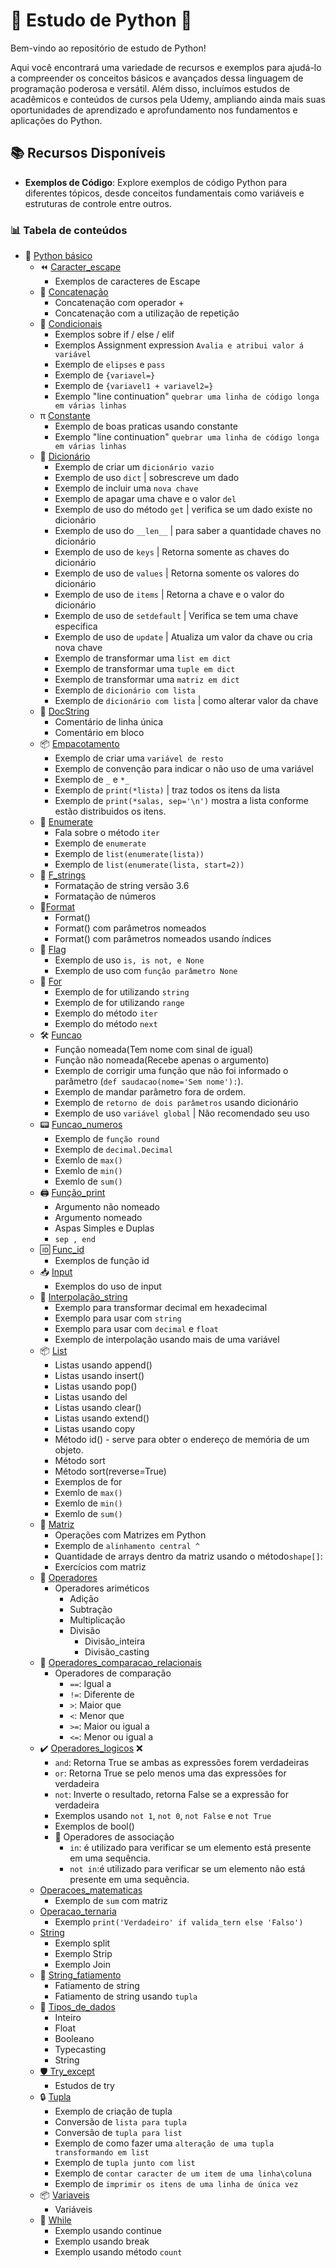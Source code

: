 # 🐍 Estudo de Python 🚀

Bem-vindo ao repositório de estudo de Python!

Aqui você encontrará uma variedade de recursos e exemplos para ajudá-lo a compreender os conceitos básicos e avançados dessa linguagem de programação poderosa e versátil. Além disso, incluímos estudos de acadêmicos e conteúdos de cursos pela Udemy, ampliando ainda mais suas oportunidades de aprendizado e aprofundamento nos fundamentos e aplicações do Python.

## 📚 Recursos Disponíveis

- **Exemplos de Código**: Explore exemplos de código Python para diferentes tópicos, desde conceitos fundamentais como variáveis e estruturas de controle entre outros.

### 📊 Tabela de conteúdos

- 🧱 [Python básico](#python-básico)
    - ⏪ [Caracter_escape](https://github.com/FabioFlorencio/curso-de-python/tree/master/python_basico/caracter_escape)
      - Exemplos de caracteres de Escape
    - 🔗 [Concatenação](https://github.com/FabioFlorencio/curso-de-python/tree/master/python_basico/concatenacao)
      - Concatenação com operador +
      - Concatenação com a utilização de repetição
    - 🚦 [Condicionais](https://github.com/FabioFlorencio/curso-de-python/tree/master/python_basico/condicionais)
      - Exemplos sobre if / else / elif
      - Exemplos Assignment expression `Avalia e atribui valor á variável`
      - Exemplo de `elipses` e `pass`
      - Exemplo de `{variavel=}`
      - Exemplo de `{variavel1 + variavel2=}`
      - Exemplo "line continuation" `quebrar uma linha de código longa em várias linhas`
    - π [Constante](https://github.com/FabioFlorencio/curso-de-python/tree/master/python_basico/constante)
      - Exemplo de boas praticas usando constante
      - Exemplo "line continuation" `quebrar uma linha de código longa em várias linhas`
    - 📖 [Dicionário](https://github.com/FabioFlorencio/curso-de-python/tree/master/python_basico/dicionarios)
      - Exemplo de criar um `dicionário vazio`
      - Exemplo de uso `dict` | sobrescreve um dado
      - Exemplo de incluir uma `nova chave`
      - Exemplo de apagar uma chave e o valor `del `
      - Exemplo de uso do método `get` | verifica se um dado existe no dicionário
      - Exemplo de uso do `__len__` | para saber a quantidade chaves no dicionário
      - Exemplo de uso de `keys` | Retorna somente as chaves do dicionário
      - Exemplo de uso de `values` | Retorna somente os valores do dicionário
      - Exemplo de uso de `items` | Retorna a chave e o valor do dicionário
      - Exemplo de uso de `setdefault` | Verifica se tem uma chave especifica
      - Exemplo de uso de `update` | Atualiza um valor da chave ou cria nova chave 
      - Exemplo de transformar uma `list em dict`
      - Exemplo de transformar uma `tuple em dict`
      - Exemplo de transformar uma `matriz em dict`
      - Exemplo de `dicionário com lista` 
      - Exemplo de `dicionário com lista` | como alterar valor da chave     
    - 📝 [DocString](https://github.com/FabioFlorencio/curso-de-python/tree/master/python_basico/DocString)
      - Comentário de linha única
      - Comentário em bloco
    - 📦 [Empacotamento](https://github.com/FabioFlorencio/curso-de-python/tree/master/python_basico/empacotamento_desempacotamento)
      - Exemplo de criar uma `variável de resto`
      - Exemplo de convenção para indicar o não uso de uma variável
      - Exemplo de `_` e `*_`
      - Exemplo de `print(*lista)` | traz todos os itens da lista
      - Exemplo de `print(*salas, sep='\n')` mostra a lista conforme estão distribuidos os itens.
    - 📝 [Enumerate](https://github.com/FabioFlorencio/curso-de-python/tree/master/python_basico/enumerate)
      - Fala sobre o método `iter`
      - Exemplo de `enumerate`
      - Exemplo de `list(enumerate(lista))`
      - Exemplo de `list(enumerate(lista, start=2))`
    - 🏹 [F_strings](https://github.com/FabioFlorencio/curso-de-python/tree/master/python_basico/f_strings)
      - Formatação de string versão 3.6
      - Formatação de números
    - 📝[Format](https://github.com/FabioFlorencio/curso-de-python/tree/master/python_basico/format)
      - Format()
      - Format() com parâmetros nomeados
      - Format() com parâmetros nomeados usando índices
    - 🏁 [Flag](https://github.com/FabioFlorencio/curso-de-python/tree/master/python_basico/flag)
      - Exemplo de uso `is, is not, e None`
      - Exemplo de uso com `função parâmetro None`
    - 🔄 [For](https://github.com/FabioFlorencio/curso-de-python/tree/master/python_basico/for)
      - Exemplo de for utilizando `string`
      - Exemplo de for utilizando `range`
      - Exemplo do método `iter`
      - Exemplo do método `next`
    - 🛠️ [Funcao](https://github.com/FabioFlorencio/curso-de-python/tree/master/python_basico/funcao)
      - Função nomeada(Tem nome com sinal de igual)
      - Função não nomeada(Recebe apenas o argumento)
      - Exemplo de corrigir uma função que não foi informado o parâmetro (`def saudacao(nome='Sem nome'):`).
      - Exemplo de mandar parâmetro fora de ordem.
      - Exemplo de `retorno de dois parâmetros` usando dicionário
      - Exemplo de uso `variável global` | Não recomendado seu uso
    - 📟 [Funcao_numeros](https://github.com/FabioFlorencio/curso-de-python/tree/master/python_basico/funcao_numeros)
      - Exemplo de `função round`
      - Exemplo de `decimal.Decimal` 
      - Exemlo de `max()`
      - Exemlo de `min()`
      - Exemlo de `sum()`
    - 🖨️ [Função_print](https://github.com/FabioFlorencio/curso-de-python/tree/master/python_basico/funcao_print)
      - Argumento não nomeado
      - Argumento nomeado
      - Aspas Simples e Duplas
      - `sep , end`
    - 🆔 [Func_id](https://github.com/FabioFlorencio/curso-de-python/tree/master/python_basico/func_id)
      - Exemplos de função id
    - 📥 [Input](https://github.com/FabioFlorencio/curso-de-python/tree/master/python_basico/input)
      - Exemplos do uso de input
    - 🎯 [Interpolação_string](https://github.com/FabioFlorencio/curso-de-python/tree/master/python_basico/interpolacao_string)
       - Exemplo para transformar decimal em hexadecimal
       - Exemplo para usar com `string`
       - Exemplo para usar com `decimal` e `float`
       - Exemplo de interpolação usando mais de uma variável 
    - 📦 [List](https://github.com/FabioFlorencio/curso-de-python/tree/master/python_basico/list)
      - Listas usando append()
      - Listas usando insert()
      - Listas usando pop()
      - Listas usando del
      - Listas usando clear()
      - Listas usando extend()
      - Listas usando copy
      - Método id() - serve para obter o endereço de memória de um objeto.
      - Método sort
      - Método sort(reverse=True)
      - Exemplos de for
      - Exemlo de `max()`
      - Exemlo de `min()`
      - Exemlo de `sum()`
    - 🧩 [Matriz](https://github.com/FabioFlorencio/curso-de-python/tree/master/python_basico/matriz)
      - Operações com Matrizes em Python
      - Exemplo de `alinhamento central ^`
      - Quantidade de arrays dentro da matriz usando o método`shape[]`:
      - Exercícios com matriz
    - 🧮 [Operadores](https://github.com/FabioFlorencio/curso-de-python/tree/master/python_basico/matriz)
      - Operadores ariméticos
        - Adição
        - Subtração
        - Multiplicação
        - Divisão 
          - Divisão_inteira
          - Divisão_casting            
    - 🧮 [Operadores_comparacao_relacionais](https://github.com/FabioFlorencio/curso-de-python/tree/master/python_basico/operadores_comparacao_relacionais)      
      - Operadores de comparação
        - `==`: Igual a
        - `!=`: Diferente de
        - `>`: Maior que
        - `<`: Menor que
        - `>=`: Maior ou igual a
        - `<=`: Menor ou igual a
    - ✔️ [Operadores_logicos](https://github.com/FabioFlorencio/curso-de-python/tree/master/python_basico/operadores_logicos) ❌ 
      - `and`: Retorna True se ambas as expressões forem verdadeiras
      - `or`: Retorna True se pelo menos uma das expressões for verdadeira
      - `not`: Inverte o resultado, retorna False se a expressão for verdadeira
      - Exemplos usando `not 1`, `not 0`, `not False` e `not True`
      - Exemplos de bool()
      - 🤝 Operadores de associação 
        - `in`: é utilizado para verificar se um elemento está presente em uma sequência.
        - `not in`:é utilizado para verificar se um elemento não está presente em uma sequência.
    - [Operacoes_matematicas](https://github.com/FabioFlorencio/curso-de-python/tree/master/python_basico/operacoes_matematicas)
        - Exemplo de `sum` com matriz
    - [Operacao_ternaria](https://github.com/FabioFlorencio/curso-de-python/tree/master/python_basico/operador_ternario)
      - Exemplo `print('Verdadeiro' if valida_tern else 'Falso')`
    - [String](https://github.com/FabioFlorencio/curso-de-python/tree/master/python_basico/string)
      - Exemplo split
      - Exemplo Strip
      - Exemplo Join           
    - 🔪 [String_fatiamento](https://github.com/FabioFlorencio/curso-de-python/tree/master/python_basico/string_fatiamento)
      - Fatiamento de string
      - Fatiamento de string usando `tupla`
    - 🎲 [Tipos_de_dados](https://github.com/FabioFlorencio/curso-de-python/tree/master/python_basico/tipos_de_dados)
      - Inteiro
      - Float
      - Booleano
      - Typecasting
      - String
  - [🛡️ Try_except](https://github.com/FabioFlorencio/curso-de-python/tree/master/python_basico/try_except)
    - Estudos de try
  - 🔒 [Tupla](https://github.com/FabioFlorencio/curso-de-python/tree/master/python_basico/tupla)
    - Exemplo de criação de tupla
    - Conversão de `lista para tupla`
    - Conversão de `tupla para list`
    - Exemplo de como fazer uma `alteração de uma tupla transformando em list`
    - Exemplo de `tupla junto com list`
    - Exemplo de `contar caracter de um item de uma linha\coluna`
    - Exemplo de `imprimir os itens de uma linha de única vez`
  - 📦 [Variaveis](https://github.com/FabioFlorencio/curso-de-python/tree/master/python_basico/variaveis)
    - Variáveis
  - 🔁 [While](https://github.com/FabioFlorencio/curso-de-python/tree/master/python_basico/while)
    - Exemplo usando continue
    - Exemplo usando break
    - Exemplo usando método `count`
  











